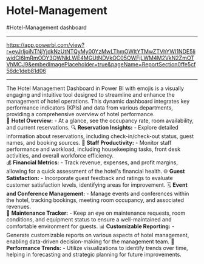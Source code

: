 # Hotel-Management
#Hotel-Management dashboard 
***********************************************************************************************************************************************************************************
https://app.powerbi.com/view?r=eyJrIjoiNTNjYjdkNzUtNTQyMy00YzMwLThmOWItYTMwZTVhYWI1NDE5IiwidCI6ImRmODY3OWNkLWE4MGUtNDVkOC05OWFjLWM4M2VkN2ZmOTVhMCJ9&embedImagePlaceholder=true&pageName=ReportSection0ffe5cf56dc1deb81d06
______________________________________________________________________________________________________________________________________________________________________________________________
The Hotel Management Dashboard in Power BI with emojis is a visually engaging and intuitive tool designed to streamline and enhance the management of hotel operations. This dynamic dashboard integrates key performance indicators (KPIs) and data from various departments, providing a comprehensive overview of hotel performance.  
🏨 **Hotel Overview:**    - At a glance, see the occupancy rate, room availability, and current reservations.  🔍 **Reservation Insights:**    - Explore detailed information about reservations, including check-in/check-out status, guest names, and booking sources. 
💼 **Staff Productivity:**    - Monitor staff performance and workload, including housekeeping tasks, front desk activities, and overall workforce efficiency.  
💰 **Financial Metrics:**    - Track revenue, expenses, and profit margins, allowing for a quick assessment of the hotel's financial health. 
🌐 **Guest Satisfaction:**    - Incorporate guest feedback and ratings to evaluate customer satisfaction levels, identifying areas for improvement. 
🗓️ **Event and Conference Management:**    - Manage events and conferences within the hotel, tracking bookings, meeting room occupancy, and associated revenues.  
🔧 **Maintenance Tracker:**    - Keep an eye on maintenance requests, room conditions, and equipment status to ensure a well-maintained and comfortable environment for guests.
📊 **Customizable Reporting:**    - Generate customizable reports on various aspects of hotel management, enabling data-driven decision-making for the management team.
🚀 **Performance Trends:**    - Utilize visualizations to identify trends over time, helping in forecasting and strategic planning for future improvements.  
